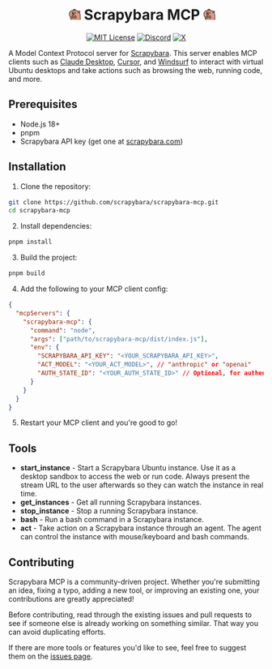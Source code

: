 <div id="toc" align="center">
  <ul style="list-style: none">
    <summary>
      <h1><img src="images/wow.gif" alt="Scrapybara" width="24"> Scrapybara MCP <img src="images/wow.gif" alt="Scrapybara" width="24"></h1>
    </summary>
  </ul>
</div>

<p align="center">
  <a href="https://github.com/scrapybara/scrapybara-playground/blob/main/license"><img alt="MIT License" src="https://img.shields.io/badge/license-MIT-blue" /></a>
  <a href="https://discord.gg/s4bPUVFXqA"><img alt="Discord" src="https://img.shields.io/badge/Discord-Join%20the%20community-6D1CCF.svg?logo=discord" /></a>
  <a href="https://x.com/scrapybara"><img alt="X" src="https://img.shields.io/badge/Twitter-Follow%20us-6D1CCF.svg?logo=X" /></a>

A Model Context Protocol server for [Scrapybara](https://scrapybara.com). This server enables MCP clients such as [Claude Desktop](https://claude.ai/download), [Cursor](https://www.cursor.com/), and [Windsurf](https://codeium.com/windsurf) to interact with virtual Ubuntu desktops and take actions such as browsing the web, running code, and more.

## Prerequisites

- Node.js 18+
- pnpm
- Scrapybara API key (get one at [scrapybara.com](https://scrapybara.com))

## Installation

1. Clone the repository:

```bash
git clone https://github.com/scrapybara/scrapybara-mcp.git
cd scrapybara-mcp
```

2. Install dependencies:

```bash
pnpm install
```

3. Build the project:

```bash
pnpm build
```

4. Add the following to your MCP client config:

```json
{
  "mcpServers": {
    "scrapybara-mcp": {
      "command": "node",
      "args": ["path/to/scrapybara-mcp/dist/index.js"],
      "env": {
        "SCRAPYBARA_API_KEY": "<YOUR_SCRAPYBARA_API_KEY>",
        "ACT_MODEL": "<YOUR_ACT_MODEL>", // "anthropic" or "openai"
        "AUTH_STATE_ID": "<YOUR_AUTH_STATE_ID>" // Optional, for authenticating the browser
      }
    }
  }
}
```

5. Restart your MCP client and you're good to go!

## Tools

- **start_instance** - Start a Scrapybara Ubuntu instance. Use it as a desktop sandbox to access the web or run code. Always present the stream URL to the user afterwards so they can watch the instance in real time.
- **get_instances** - Get all running Scrapybara instances.
- **stop_instance** - Stop a running Scrapybara instance.
- **bash** - Run a bash command in a Scrapybara instance.
- **act** - Take action on a Scrapybara instance through an agent. The agent can control the instance with mouse/keyboard and bash commands.

## Contributing

Scrapybara MCP is a community-driven project. Whether you're submitting an idea, fixing a typo, adding a new tool, or improving an existing one, your contributions are greatly appreciated!

Before contributing, read through the existing issues and pull requests to see if someone else is already working on something similar. That way you can avoid duplicating efforts.

If there are more tools or features you'd like to see, feel free to suggest them on the [issues page](https://github.com/scrapybara/scrapybara-mcp/issues).
